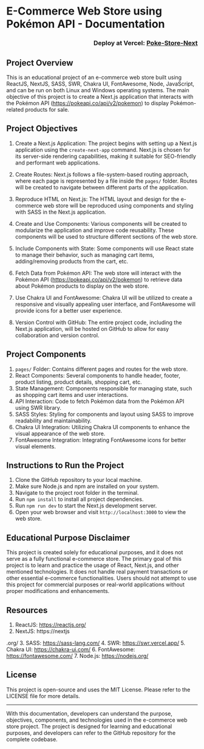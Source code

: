 # E-Commerce Web Store using Pokémon API - Documentation
 
<div align="right">
  
### Deploy at Vercel: <a href="https://poke-store-next.vercel.app/">Poke-Store-Next</a>  
  
</div>  
  
## Project Overview

This is an educational project of an e-commerce web store built using ReactJS, NextJS, SASS, SWR, Chakra UI, FontAwesome, Node, JavaScript, and can be run on both Linux and Windows operating systems. The main objective of this project is to create a Next.js application that interacts with the Pokémon API (https://pokeapi.co/api/v2/pokemon) to display Pokémon-related products for sale.

## Project Objectives

1. Create a Next.js Application: The project begins with setting up a Next.js application using the `create-next-app` command. Next.js is chosen for its server-side rendering capabilities, making it suitable for SEO-friendly and performant web applications.

2. Create Routes: Next.js follows a file-system-based routing approach, where each page is represented by a file inside the `pages/` folder. Routes will be created to navigate between different parts of the application.

3. Reproduce HTML on Next.js: The HTML layout and design for the e-commerce web store will be reproduced using components and styling with SASS in the Next.js application.

4. Create and Use Components: Various components will be created to modularize the application and improve code reusability. These components will be used to structure different sections of the web store.

5. Include Components with State: Some components will use React state to manage their behavior, such as managing cart items, adding/removing products from the cart, etc.

6. Fetch Data from Pokémon API: The web store will interact with the Pokémon API (https://pokeapi.co/api/v2/pokemon) to retrieve data about Pokémon products to display on the web store.

7. Use Chakra UI and FontAwesome: Chakra UI will be utilized to create a responsive and visually appealing user interface, and FontAwesome will provide icons for a better user experience.

8. Version Control with GitHub: The entire project code, including the Next.js application, will be hosted on GitHub to allow for easy collaboration and version control.

## Project Components

1. `pages/` Folder: Contains different pages and routes for the web store.
2. React Components: Several components to handle header, footer, product listing, product details, shopping cart, etc.
3. State Management: Components responsible for managing state, such as shopping cart items and user interactions.
4. API Interaction: Code to fetch Pokémon data from the Pokémon API using SWR library.
5. SASS Styles: Styling for components and layout using SASS to improve readability and maintainability.
6. Chakra UI Integration: Utilizing Chakra UI components to enhance the visual appearance of the web store.
7. FontAwesome Integration: Integrating FontAwesome icons for better visual elements.

## Instructions to Run the Project

1. Clone the GitHub repository to your local machine.
2. Make sure Node.js and npm are installed on your system.
3. Navigate to the project root folder in the terminal.
4. Run `npm install` to install all project dependencies.
5. Run `npm run dev` to start the Next.js development server.
6. Open your web browser and visit `http://localhost:3000` to view the web store.

## Educational Purpose Disclaimer

This project is created solely for educational purposes, and it does not serve as a fully functional e-commerce store. The primary goal of this project is to learn and practice the usage of React, Next.js, and other mentioned technologies. It does not handle real payment transactions or other essential e-commerce functionalities. Users should not attempt to use this project for commercial purposes or real-world applications without proper modifications and enhancements.

## Resources

1. ReactJS: https://reactjs.org/
2. NextJS: https://nextjs

.org/
3. SASS: https://sass-lang.com/
4. SWR: https://swr.vercel.app/
5. Chakra UI: https://chakra-ui.com/
6. FontAwesome: https://fontawesome.com/
7. Node.js: https://nodejs.org/

## License

This project is open-source and uses the MIT License. Please refer to the LICENSE file for more details.

---

With this documentation, developers can understand the purpose, objectives, components, and technologies used in the e-commerce web store project. The project is designed for learning and educational purposes, and developers can refer to the GitHub repository for the complete codebase.  
  
